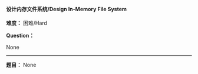 #### 设计内存文件系统/Design In-Memory File System
**难度：** 困难/Hard

**Question：** 

None

------

**题目：** 
None
